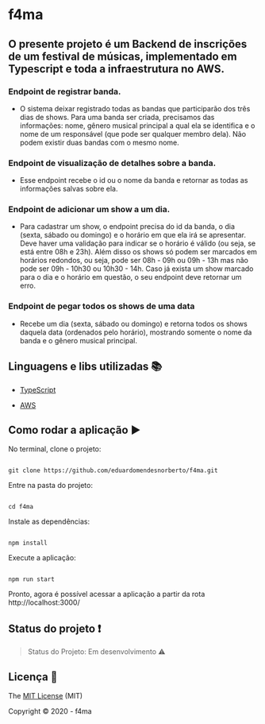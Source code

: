 # f4ma

  

## O presente projeto é um Backend de inscrições de um festival de músicas, implementado em Typescript e toda a infraestrutura no AWS.

  

  

### Endpoint de registrar banda.

- O sistema deixar registrado todas as bandas que participarão dos três dias de shows. Para uma banda ser criada, precisamos das informações: nome, gênero musical principal a qual ela se identifica e o nome de um responsável (que pode ser qualquer membro dela). Não podem existir duas bandas com o mesmo nome.

 

### Endpoint de visualização de detalhes sobre a banda.
- Esse endpoint recebe o id ou o nome da banda e retornar as todas as informações salvas sobre ela.

### Endpoint de adicionar um show a um dia.
- Para cadastrar um show, o endpoint precisa do id da banda, o dia (sexta, sábado ou domingo) e o horário em que ela irá se apresentar. Deve haver uma validação para indicar se o horário é válido (ou seja, se está entre 08h e 23h). Além disso os shows só podem ser marcados em horários redondos, ou seja, pode ser 08h - 09h ou 09h - 13h mas não pode ser 09h - 10h30 ou 10h30 - 14h. Caso já exista um show marcado para o dia e o horário em questão, o seu endpoint deve retornar um erro.

### Endpoint de pegar todos os shows de uma data
- Recebe um dia (sexta, sábado ou domingo) e retorna todos os shows daquela data (ordenados pelo horário), mostrando somente o nome da banda e o gênero musical principal.


   

## Linguagens e libs utilizadas :books:

  

 
-  [TypeScript](https://www.typescriptlang.org/)

  

-  [AWS](https://docs.aws.amazon.com/)





  
## Como rodar a aplicação :arrow_forward:

  

No terminal, clone o projeto:

  
```

git clone https://github.com/eduardomendesnorberto/f4ma.git

```

Entre na pasta do projeto:

  

```

cd f4ma

```

Instale as dependências:



```

npm install

```



Execute a aplicação:

  
```

npm run start

```

Pronto, agora é possível acessar a aplicação a partir da rota http://localhost:3000/

  
  

## Status do projeto :heavy_exclamation_mark:

> Status do Projeto: Em desenvolvimento :warning:

  

## Licença :floppy_disk:

  

The [MIT License]() (MIT)

  

Copyright :copyright: 2020 - f4ma